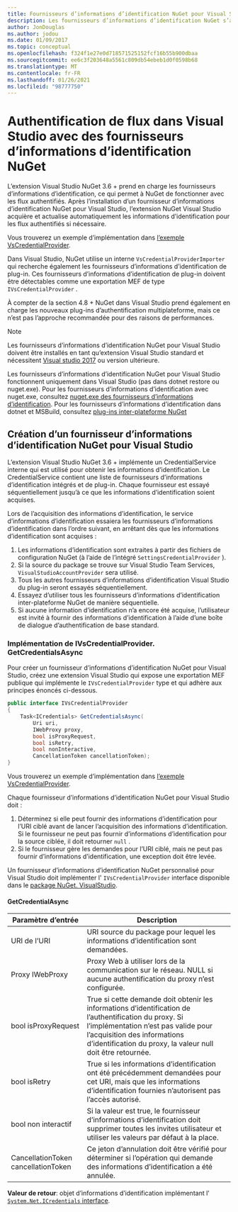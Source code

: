 ```yaml
---
title: Fournisseurs d’informations d’identification NuGet pour Visual Studio
description: Les fournisseurs d’informations d’identification NuGet s’authentifient avec des flux en implémentant l’interface IVsCredentialProvider dans une extension Visual Studio.
author: JonDouglas
ms.author: jodou
ms.date: 01/09/2017
ms.topic: conceptual
ms.openlocfilehash: f324f1e27e0d718571525152fcf16b55b900dbaa
ms.sourcegitcommit: ee6c3f203648a5561c809db54ebeb1d0f0598b68
ms.translationtype: MT
ms.contentlocale: fr-FR
ms.lasthandoff: 01/26/2021
ms.locfileid: "98777750"
---
```

# <a name="authenticating-feeds-in-visual-studio-with-nuget-credential-providers"></a>Authentification de flux dans Visual Studio avec des fournisseurs d’informations d’identification NuGet

L’extension Visual Studio NuGet 3.6 + prend en charge les fournisseurs d’informations d’identification, ce qui permet à NuGet de fonctionner avec les flux authentifiés.
Après l’installation d’un fournisseur d’informations d’identification NuGet pour Visual Studio, l’extension NuGet Visual Studio acquière et actualise automatiquement les informations d’identification pour les flux authentifiés si nécessaire.

Vous trouverez un exemple d’implémentation dans [l’exemple VsCredentialProvider](https://github.com/NuGet/Samples/tree/master/VsCredentialProvider).

Dans Visual Studio, NuGet utilise un interne `VsCredentialProviderImporter` qui recherche également les fournisseurs d’informations d’identification de plug-in. Ces fournisseurs d’informations d’identification de plug-in doivent être détectables comme une exportation MEF de type `IVsCredentialProvider` .

À compter de la section 4.8 + NuGet dans Visual Studio prend également en charge les nouveaux plug-ins d’authentification multiplateforme, mais ce n’est pas l’approche recommandée pour des raisons de performances.

> [!Note]
> Les fournisseurs d’informations d’identification NuGet pour Visual Studio doivent être installés en tant qu’extension Visual Studio standard et nécessitent [Visual studio 2017](https://aka.ms/vs/15/release/vs_enterprise.exe) ou version ultérieure.
>
> Les fournisseurs d’informations d’identification NuGet pour Visual Studio fonctionnent uniquement dans Visual Studio (pas dans dotnet restore ou nuget.exe). Pour les fournisseurs d’informations d’identification avec nuget.exe, consultez [nuget.exe des fournisseurs d’informations d’identification](nuget-exe-Credential-providers.md).
> Pour les fournisseurs d’informations d’identification dans dotnet et MSBuild, consultez [plug-ins inter-plateforme NuGet](nuget-cross-platform-authentication-plugin.md)

## <a name="creating-a-nuget-credential-provider-for-visual-studio"></a>Création d’un fournisseur d’informations d’identification NuGet pour Visual Studio

L’extension Visual Studio NuGet 3.6 + implémente un CredentialService interne qui est utilisé pour obtenir les informations d’identification. Le CredentialService contient une liste de fournisseurs d’informations d’identification intégrés et de plug-in. Chaque fournisseur est essayé séquentiellement jusqu’à ce que les informations d’identification soient acquises.

Lors de l’acquisition des informations d’identification, le service d’informations d’identification essaiera les fournisseurs d’informations d’identification dans l’ordre suivant, en arrêtant dès que les informations d’identification sont acquises :

1. Les informations d’identification sont extraites à partir des fichiers de configuration NuGet (à l’aide de l’intégré `SettingsCredentialProvider` ).
1. Si la source du package se trouve sur Visual Studio Team Services, `VisualStudioAccountProvider` sera utilisé.
1. Tous les autres fournisseurs d’informations d’identification Visual Studio du plug-in seront essayés séquentiellement.
1. Essayez d’utiliser tous les fournisseurs d’informations d’identification inter-plateforme NuGet de manière séquentielle.
1. Si aucune information d’identification n’a encore été acquise, l’utilisateur est invité à fournir des informations d’identification à l’aide d’une boîte de dialogue d’authentification de base standard.

### <a name="implementing-ivscredentialprovidergetcredentialsasync"></a>Implémentation de IVsCredentialProvider. GetCredentialsAsync

Pour créer un fournisseur d’informations d’identification NuGet pour Visual Studio, créez une extension Visual Studio qui expose une exportation MEF publique qui implémente le `IVsCredentialProvider` type et qui adhère aux principes énoncés ci-dessous.

```cs
public interface IVsCredentialProvider
{
    Task<ICredentials> GetCredentialsAsync(
        Uri uri,
        IWebProxy proxy,
        bool isProxyRequest,
        bool isRetry,
        bool nonInteractive,
        CancellationToken cancellationToken);
}
```

Vous trouverez un exemple d’implémentation dans [l’exemple VsCredentialProvider](https://github.com/NuGet/Samples/tree/master/VsCredentialProvider).

Chaque fournisseur d’informations d’identification NuGet pour Visual Studio doit :

1. Déterminez si elle peut fournir des informations d’identification pour l’URI ciblé avant de lancer l’acquisition des informations d’identification. Si le fournisseur ne peut pas fournir d’informations d’identification pour la source ciblée, il doit retourner `null` .
1. Si le fournisseur gère les demandes pour l’URI ciblé, mais ne peut pas fournir d’informations d’identification, une exception doit être levée.

Un fournisseur d’informations d’identification NuGet personnalisé pour Visual Studio doit implémenter l' `IVsCredentialProvider` interface disponible dans le [package NuGet. VisualStudio](https://www.nuget.org/packages/NuGet.VisualStudio/).

#### <a name="getcredentialasync"></a>GetCredentialAsync

| Paramètre d’entrée |Description|
| ----------------|-----------|
| URI de l’URI | URI source du package pour lequel les informations d’identification sont demandées.|
| Proxy IWebProxy | Proxy Web à utiliser lors de la communication sur le réseau. NULL si aucune authentification du proxy n’est configurée. |
| bool isProxyRequest | True si cette demande doit obtenir les informations d’identification de l’authentification du proxy. Si l’implémentation n’est pas valide pour l’acquisition des informations d’identification du proxy, la valeur null doit être retournée. |
| bool isRetry | True si les informations d’identification ont été précédemment demandées pour cet URI, mais que les informations d’identification fournies n’autorisent pas l’accès autorisé. |
| bool non interactif | Si la valeur est true, le fournisseur d’informations d’identification doit supprimer toutes les invites utilisateur et utiliser les valeurs par défaut à la place. |
| CancellationToken cancellationToken | Ce jeton d’annulation doit être vérifié pour déterminer si l’opération qui demande des informations d’identification a été annulée. |

**Valeur de retour**: objet d’informations d’identification implémentant l' [ `System.Net.ICredentials` interface](/dotnet/api/system.net.icredentials?view=netstandard-2.0).
